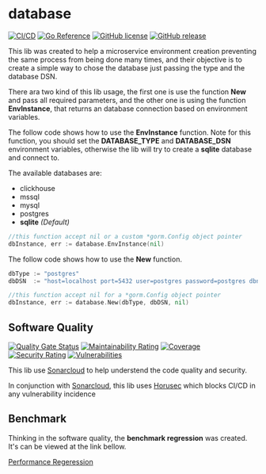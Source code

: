 # database

[![CI/CD](https://github.com/posteris/database/workflows/CI/badge.svg)](https://github.com/posteris/database/actions/workflows/build.yml)
[![Go Reference](https://pkg.go.dev/badge/github.com/posteris/database.svg)](https://pkg.go.dev/github.com/posteris/database)
[![GitHub license](https://badgen.net/github/license/posteris/database)](https://github.com/posteris/database/blob/master/LICENSE)
[![GitHub release](https://img.shields.io/github/release/posteris/database.svg)](https://GitHub.com/posteris/database/releases/)

This lib was created to help a microservice environment creation preventing the same process from being done many times, and their objective is to create a simple way to chose the database just passing the type and the database DSN.

There ara two kind of this lib usage, the first one is use the function __New__ and pass all required parameters, and the other one is using the function __EnvInstance__, that returns an database connection based on environment variables.

The follow code shows how to use the __EnvInstance__ function. Note for this function, you should set the __DATABASE_TYPE__ and __DATABASE_DSN__ environment variables, otherwise the lib will try to create a __sqlite__ database and connect to.

The available databases are:
* clickhouse
* mssql
* mysql
* postgres
* __sqlite__ _(Default)_

```go
//this function accept nil or a custom *gorm.Config object pointer
dbInstance, err := database.EnvInstance(nil) 
```

The follow code shows how to use the __New__ function.

```go 
dbType := "postgres"
dbDSN  := "host=localhost port=5432 user=postgres password=postgres dbname=postgres sslmode=disable"

//this function accept nil for a *gorm.Config object pointer
dbInstance, err := database.New(dbType, dbDSN, nil)
```

## Software Quality
[![Quality Gate Status](https://sonarcloud.io/api/project_badges/measure?project=posteris_database&metric=alert_status)](https://sonarcloud.io/summary/new_code?id=posteris_database)
[![Maintainability Rating](https://sonarcloud.io/api/project_badges/measure?project=posteris_database&metric=sqale_rating)](https://sonarcloud.io/summary/new_code?id=posteris_database)
[![Coverage](https://sonarcloud.io/api/project_badges/measure?project=posteris_database&metric=coverage)](https://sonarcloud.io/summary/new_code?id=posteris_database)
[![Security Rating](https://sonarcloud.io/api/project_badges/measure?project=posteris_database&metric=security_rating)](https://sonarcloud.io/summary/new_code?id=posteris_database)
[![Vulnerabilities](https://sonarcloud.io/api/project_badges/measure?project=posteris_database&metric=vulnerabilities)](https://sonarcloud.io/summary/new_code?id=posteris_database)


This lib use [Sonarcloud](https://sonarcloud.io/) to help understend the code quality and security.

In conjunction with [Sonarcloud](https://sonarcloud.io/), this lib uses [Horusec](https://horusec.io/) which blocks CI/CD in any vulnerability incidence


## Benchmark

Thinking in the software quality, the __benchmark regression__ was created. It's can be viewed at the link bellow.

[Performance Regeression](https://posteris.github.io/database/dev/bench/)